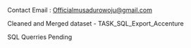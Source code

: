 Contact Email : Officialmusadurowoju@gmail.com

Cleaned and Merged dataset - TASK_SQL_Export_Accenture

SQL Querries Pending

